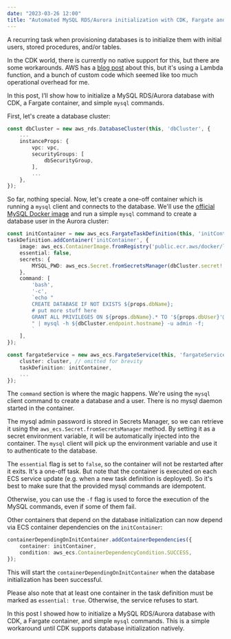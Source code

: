 ```yaml
---
date: "2023-03-26 12:00"
title: "Automated MySQL RDS/Aurora initialization with CDK, Fargate and the MySQL CLI"
---
```


A recurring task when provisioning databases is to initialize them with  initial users, stored procedures, and/or tables.

In the CDK world, there is currently no native support for this, but there are some workarounds. AWS has a [blog post](https://aws.amazon.com/blogs/database/automating-database-initialization-with-aws-cloud-development-kit/) about this, but it's using a Lambda function, and a bunch of custom code which seemed like too much operational overhead for me. 

<!--more-->

In this post, I’ll show how to initialize a MySQL RDS/Aurora database with CDK, a Fargate container, and simple `mysql` commands.

First, let's create a database cluster:

```typescript
const dbCluster = new aws_rds.DatabaseCluster(this, 'dbCluster', {
    ...
    instanceProps: {
        vpc: vpc,
        securityGroups: [
            dbSecurityGroup,
        ],
        ...
    },
});
```

So far, nothing special. Now, let's create a one-off container which is running a `mysql` client and connects to the database. We'll use the [official MySQL Docker image](https://hub.docker.com/_/mysql) and run a simple `mysql` command to create a database user in the Aurora cluster:

```typescript 
const initContainer = new aws_ecs.FargateTaskDefinition(this, 'initContainer');
taskDefinition.addContainer('initContainer', {
    image: aws_ecs.ContainerImage.fromRegistry('public.ecr.aws/docker/library/mysql:5.7'),
    essential: false,
    secrets: {
        MYSQL_PWD: aws_ecs.Secret.fromSecretsManager(dbCluster.secret!, 'password'),
    },
    command: [
        'bash',
        '-c',
        `echo "
        CREATE DATABASE IF NOT EXISTS ${props.dbName};
        # put more stuff here
        GRANT ALL PRIVILEGES ON ${props.dbName}.* TO '${props.dbUser}'@'%';
        " | mysql -h ${dbCluster.endpoint.hostname} -u admin -f;
        `
    ],
});

const fargateService = new aws_ecs.FargateService(this, 'fargateService', {
    cluster: cluster, // omitted for brevity
    taskDefinition: initContainer,
    ...
});
```

The `command` section is where the magic happens. We're using the `mysql` client command to create a database and a user. There is no mysql daemon started in the container.

The mysql admin password is stored in Secrets Manager, so we can retrieve it using the `aws_ecs.Secret.fromSecretsManager` method. By setting it as a secret environment variable, it will be automatically injected into the container. The `mysql` client will pick up the environment variable and use it to authenticate to the database.

The `essential` flag is set to `false`, so the container will not be restarted after it exits. It's a one-off task. But note that the container is executed on each ECS service update (e.g. when a new task definition is deployed). So it's best to make sure that the provided mysql commands are idempotent.

Otherwise, you can use the `-f` flag is used to force the execution of the MySQL commands, even if some of them fail.

Other containers that depend on the database initialization can now depend via ECS container dependencies on the `initContainer`:

```typescript
containerDependingOnInitContainer.addContainerDependencies({
    container: initContainer,
    condition: aws_ecs.ContainerDependencyCondition.SUCCESS,
});
```
This will start the `containerDependingOnInitContainer` when the  database initialization has been successful.
 
Please also note that at least one container in the task definition must be marked as `essential: true`. Otherwise, the service refuses to start.

In this post I showed how to initialize a MySQL RDS/Aurora database with CDK, a Fargate container, and simple `mysql` commands. This is a simple workaround until CDK supports database initialization natively.